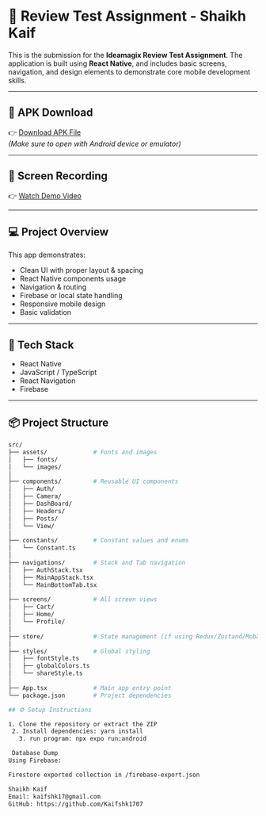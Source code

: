# 🚀 Review Test Assignment - Shaikh Kaif

This is the submission for the **Ideamagix Review Test Assignment**. The application is built using **React Native**, and includes basic screens, navigation, and design elements to demonstrate core mobile development skills.

---

## 📱 APK Download

👉 [Download APK File](https://drive.google.com/file/d/1jl1jLrZrwXGNC5ByVUKByLYGVoPcFfM0/view?usp=sharing)  
*(Make sure to open with Android device or emulator)*

---

## 🎥 Screen Recording

👉 [Watch Demo Video](https://drive.google.com/file/d/1tiffcKThBjD8RWkoNy7IXcvcasuWPtEw/view?usp=sharing)

---

## 💻 Project Overview

This app demonstrates:
- Clean UI with proper layout & spacing
- React Native components usage
- Navigation & routing
- Firebase or local state handling 
- Responsive mobile design
- Basic validation 

---

## 🔧 Tech Stack

- React Native
- JavaScript / TypeScript
- React Navigation
- Firebase 
---

## 📦 Project Structure

```bash
src/
├── assets/             # Fonts and images
│   ├── fonts/
│   └── images/
│
├── components/         # Reusable UI components
│   ├── Auth/
│   ├── Camera/
│   ├── DashBoard/
│   ├── Headers/
│   ├── Posts/
│   └── View/
│
├── constants/          # Constant values and enums
│   └── Constant.ts
│
├── navigations/        # Stack and Tab navigation
│   ├── AuthStack.tsx
│   ├── MainAppStack.tsx
│   └── MainBottomTab.tsx
│
├── screens/            # All screen views
│   ├── Cart/
│   ├── Home/
│   └── Profile/
│
├── store/              # State management (if using Redux/Zustand/MobX)
│
├── styles/             # Global styling
│   ├── fontStyle.ts
│   ├── globalColors.ts
│   └── shareStyle.ts
│
├── App.tsx             # Main app entry point
└── package.json        # Project dependencies

## ⚙️ Setup Instructions

1. Clone the repository or extract the ZIP
 2. Install dependencies: yarn install
   3. run program: npx expo run:android     

 Database Dump
Using Firebase:

Firestore exported collection in /firebase-export.json

Shaikh Kaif
Email: kaifshk17@gmail.com
GitHub: https://github.com/Kaifshk1707